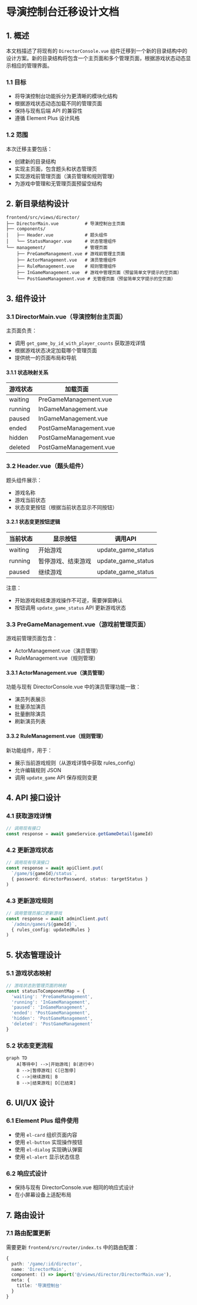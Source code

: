 # 导演控制台迁移设计文档

## 1. 概述

本文档描述了将现有的 `DirectorConsole.vue` 组件迁移到一个新的目录结构中的设计方案。新的目录结构将包含一个主页面和多个管理页面，根据游戏状态动态显示相应的管理界面。

### 1.1 目标

- 将导演控制台功能拆分为更清晰的模块化结构
- 根据游戏状态动态加载不同的管理页面
- 保持与现有后端 API 的兼容性
- 遵循 Element Plus 设计风格

### 1.2 范围

本次迁移主要包括：
- 创建新的目录结构
- 实现主页面，包含题头和状态管理页
- 实现游戏前管理页面（演员管理和规则管理）
- 为游戏中管理和无管理页面预留空结构

## 2. 新目录结构设计

```
frontend/src/views/director/
├── DirectorMain.vue          # 导演控制台主页面
├── components/
│   ├── Header.vue            # 题头组件
│   └── StatusManager.vue     # 状态管理组件
└── management/               # 管理页面
    ├── PreGameManagement.vue # 游戏前管理主页面
    ├── ActorManagement.vue   # 演员管理组件
    ├── RuleManagement.vue    # 规则管理组件
    ├── InGameManagement.vue  # 游戏中管理页面（预留简单文字提示的空页面）
    └── PostGameManagement.vue # 无管理页面（预留简单文字提示的空页面）
```

## 3. 组件设计

### 3.1 DirectorMain.vue（导演控制台主页面）

主页面负责：
- 调用 `get_game_by_id_with_player_counts` 获取游戏详情
- 根据游戏状态决定加载哪个管理页面
- 提供统一的页面布局和导航

#### 3.1.1 状态映射关系

| 游戏状态 | 加载页面 |
|---------|---------|
| waiting | PreGameManagement.vue |
| running | InGameManagement.vue |
| paused | InGameManagement.vue |
| ended | PostGameManagement.vue |
| hidden | PostGameManagement.vue |
| deleted | PostGameManagement.vue |

### 3.2 Header.vue（题头组件）

题头组件展示：
- 游戏名称
- 游戏当前状态
- 状态变更按钮（根据当前状态显示不同按钮）

#### 3.2.1 状态变更按钮逻辑

| 当前状态 | 显示按钮 | 调用API |
|---------|---------|--------|
| waiting | 开始游戏 | update_game_status |
| running | 暂停游戏、结束游戏 | update_game_status |
| paused | 继续游戏 | update_game_status |

注意：
- 开始游戏和结束游戏操作不可逆，需要弹窗确认
- 按钮调用 `update_game_status` API 更新游戏状态

### 3.3 PreGameManagement.vue（游戏前管理页面）

游戏前管理页面包含：
- ActorManagement.vue（演员管理）
- RuleManagement.vue（规则管理）

#### 3.3.1 ActorManagement.vue（演员管理）

功能与现有 DirectorConsole.vue 中的演员管理功能一致：
- 演员列表展示
- 批量添加演员
- 批量删除演员
- 刷新演员列表

#### 3.3.2 RuleManagement.vue（规则管理）

新功能组件，用于：
- 展示当前游戏规则（从游戏详情中获取 rules_config）
- 允许编辑规则 JSON
- 调用 `update_game` API 保存规则变更

## 4. API 接口设计

### 4.1 获取游戏详情

```typescript
// 调用现有接口
const response = await gameService.getGameDetail(gameId)
```

### 4.2 更新游戏状态

```typescript
// 调用现有导演接口
const response = await apiClient.put(
  `/game/${gameId}/status`,
  { password: directorPassword, status: targetStatus }
)
```

### 4.3 更新游戏规则

```typescript
// 调用管理员接口更新游戏
const response = await adminClient.put(
  `/admin/games/${gameId}`,
  { rules_config: updatedRules }
)
```

## 5. 状态管理设计

### 5.1 游戏状态映射

```typescript
// 游戏状态到管理页面的映射
const statusToComponentMap = {
  'waiting': 'PreGameManagement',
  'running': 'InGameManagement',
  'paused': 'InGameManagement',
  'ended': 'PostGameManagement',
  'hidden': 'PostGameManagement',
  'deleted': 'PostGameManagement'
}
```

### 5.2 状态变更流程

```mermaid
graph TD
    A[等待中] -->|开始游戏| B(进行中)
    B -->|暂停游戏| C[已暂停]
    C -->|继续游戏| B
    B -->|结束游戏| D[已结束]
```

## 6. UI/UX 设计

### 6.1 Element Plus 组件使用

- 使用 `el-card` 组织页面内容
- 使用 `el-button` 实现操作按钮
- 使用 `el-dialog` 实现确认弹窗
- 使用 `el-alert` 显示状态信息

### 6.2 响应式设计

- 保持与现有 DirectorConsole.vue 相同的响应式设计
- 在小屏幕设备上适配布局

## 7. 路由设计

### 7.1 路由配置更新

需要更新 `frontend/src/router/index.ts` 中的路由配置：

```typescript
{
  path: '/game/:id/director',
  name: 'DirectorMain',
  component: () => import('@/views/director/DirectorMain.vue'),
  meta: {
    title: '导演控制台'
  }
}
```